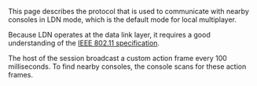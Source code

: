 This page describes the protocol that is used to communicate with nearby consoles in LDN mode, which is the default mode for local multiplayer.

Because LDN operates at the data link layer, it requires a good understanding of the [IEEE 802.11 specification](https://ieeexplore.ieee.org/document/9363693).

The host of the session broadcast a custom action frame every 100 milliseconds. To find nearby consoles, the console scans for these action frames.